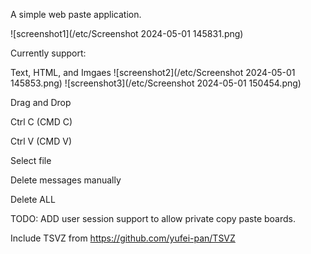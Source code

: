 A simple web paste application.

![screenshot1](/etc/Screenshot 2024-05-01 145831.png)

Currently support:

Text, HTML, and Imgaes
![screenshot2](/etc/Screenshot 2024-05-01 145853.png)
![screenshot3](/etc/Screenshot 2024-05-01 150454.png)

Drag and Drop

Ctrl C (CMD C)

Ctrl V (CMD V)

Select file

Delete messages manually

Delete ALL

TODO: ADD user session support to allow private copy paste boards.


Include TSVZ from https://github.com/yufei-pan/TSVZ
